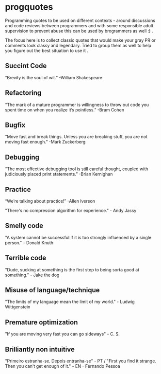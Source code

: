# progquotes
Programming quotes to be used on different contexts - around discussions and code reviews between programmers and with some responsible adult supervision to prevent abuse this can be used by brogrammers as well :) . 

The focus here is to collect classic quotes that would make your gray PR or comments look classy and legendary. Tried to group them as well to help you figure out the best situation to use it .

## Succint Code
“Brevity is the soul of wit.” -William Shakespeare

## Refactoring 
“The mark of a mature programmer is willingness to throw out code you spent time on when you realize it’s pointless.” -Bram Cohen

## Bugfix
“Move fast and break things. Unless you are breaking stuff, you are not moving fast enough.” -Mark Zuckerberg

## Debugging
“The most effective debugging tool is still careful thought, coupled with judiciously placed print statements.” -Brian Kernighan

## Practice
“We’re talking about practice!” -Allen Iverson

"There's no compression algorithm for experience."  - Andy Jassy

## Smelly code
"A system cannot be successful if it is too strongly influenced by a single person." - Donald Knuth

## Terrible code
"Dude, sucking at something is the first step to being sorta good at something." - Jake the dog

## Misuse of language/technique
"The limits of my language mean the limit of my world." - Ludwig Wittgenstein

## Premature optimization
"If you are moving very fast you can go sideways" - C. S.

## Brilliantly non intuitive
 "Primeiro estranha-se. Depois entranha-se" - PT /  "First you find it strange. Then you can't get enough of it." - EN  - Fernando Pessoa 



